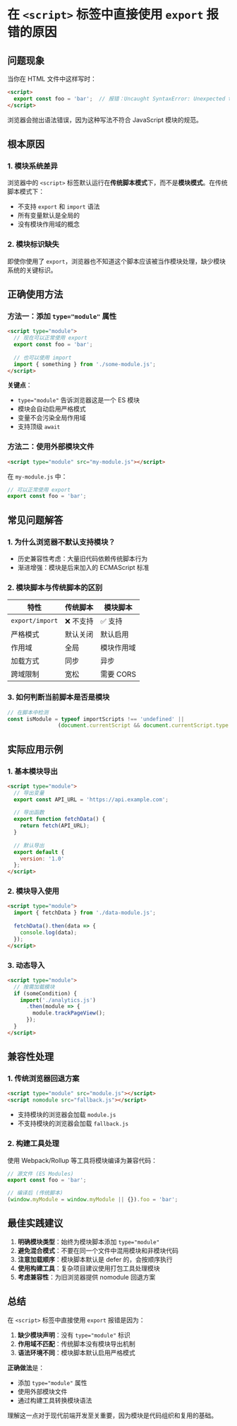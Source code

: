 # 在 `<script>` 标签中直接使用 `export` 报错的原因

## 问题现象

当你在 HTML 文件中这样写时：

```html
<script>
  export const foo = 'bar';  // 报错：Uncaught SyntaxError: Unexpected token 'export'
</script>
```

浏览器会抛出语法错误，因为这种写法不符合 JavaScript 模块的规范。

## 根本原因

### 1. 模块系统差异

浏览器中的 `<script>` 标签默认运行在**传统脚本模式**下，而不是**模块模式**。在传统脚本模式下：

- 不支持 `export` 和 `import` 语法
- 所有变量默认是全局的
- 没有模块作用域的概念

### 2. 模块标识缺失

即使你使用了 `export`，浏览器也不知道这个脚本应该被当作模块处理，缺少模块系统的关键标识。

## 正确使用方法

### 方法一：添加 `type="module"` 属性

```html
<script type="module">
  // 现在可以正常使用 export
  export const foo = 'bar';
  
  // 也可以使用 import
  import { something } from './some-module.js';
</script>
```

**关键点**：
- `type="module"` 告诉浏览器这是一个 ES 模块
- 模块会自动启用严格模式
- 变量不会污染全局作用域
- 支持顶级 `await`

### 方法二：使用外部模块文件

```html
<script type="module" src="my-module.js"></script>
```

在 `my-module.js` 中：

```javascript
// 可以正常使用 export
export const foo = 'bar';
```

## 常见问题解答

### 1. 为什么浏览器不默认支持模块？

- 历史兼容性考虑：大量旧代码依赖传统脚本行为
- 渐进增强：模块是后来加入的 ECMAScript 标准

### 2. 模块脚本与传统脚本的区别

| 特性 | 传统脚本 | 模块脚本 |
|------|---------|---------|
| `export/import` | ❌ 不支持 | ✅ 支持 |
| 严格模式 | 默认关闭 | 默认启用 |
| 作用域 | 全局 | 模块作用域 |
| 加载方式 | 同步 | 异步 |
| 跨域限制 | 宽松 | 需要 CORS |

### 3. 如何判断当前脚本是否是模块

```javascript
// 在脚本中检测
const isModule = typeof importScripts !== 'undefined' || 
                (document.currentScript && document.currentScript.type === 'module');
```

## 实际应用示例

### 1. 基本模块导出

```html
<script type="module">
  // 导出变量
  export const API_URL = 'https://api.example.com';
  
  // 导出函数
  export function fetchData() {
    return fetch(API_URL);
  }
  
  // 默认导出
  export default {
    version: '1.0'
  };
</script>
```

### 2. 模块导入使用

```html
<script type="module">
  import { fetchData } from './data-module.js';
  
  fetchData().then(data => {
    console.log(data);
  });
</script>
```

### 3. 动态导入

```html
<script type="module">
  // 按需加载模块
  if (someCondition) {
    import('./analytics.js')
      .then(module => {
        module.trackPageView();
      });
  }
</script>
```

## 兼容性处理

### 1. 传统浏览器回退方案

```html
<script type="module" src="module.js"></script>
<script nomodule src="fallback.js"></script>
```

- 支持模块的浏览器会加载 `module.js`
- 不支持模块的浏览器会加载 `fallback.js`

### 2. 构建工具处理

使用 Webpack/Rollup 等工具将模块编译为兼容代码：

```javascript
// 源文件 (ES Modules)
export const foo = 'bar';

// 编译后 (传统脚本)
(window.myModule = window.myModule || {}).foo = 'bar';
```

## 最佳实践建议

1. **明确模块类型**：始终为模块脚本添加 `type="module"`
2. **避免混合模式**：不要在同一个文件中混用模块和非模块代码
3. **注意加载顺序**：模块脚本默认是 defer 的，会按顺序执行
4. **使用构建工具**：复杂项目建议使用打包工具处理模块
5. **考虑兼容性**：为旧浏览器提供 nomodule 回退方案

## 总结

在 `<script>` 标签中直接使用 `export` 报错是因为：

1. **缺少模块声明**：没有 `type="module"` 标识
2. **作用域不匹配**：传统脚本没有模块导出机制
3. **语法环境不同**：模块脚本默认启用严格模式

**正确做法**是：
- 添加 `type="module"` 属性
- 使用外部模块文件
- 通过构建工具转换模块语法

理解这一点对于现代前端开发至关重要，因为模块是代码组织和复用的基础。
